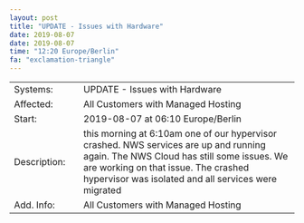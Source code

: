 ```yaml
---
layout: post
title: "UPDATE - Issues with Hardware"
date: 2019-08-07
date: 2019-08-07
time: "12:20 Europe/Berlin"
fa: "exclamation-triangle"
---
```


|                   |   |                                                                      |
|-------------------|---|----------------------------------------------------------------------|
| Systems:          |   | UPDATE - Issues with Hardware|
| Affected:         |   | All Customers with Managed Hosting |
| Start:            |   | 2019-08-07 at 06:10 Europe/Berlin |
| Description:      |   | this morning at 6:10am one of our hypervisor crashed. NWS services are up and running again. The NWS Cloud has still some issues. We are working on that issue. The crashed hypervisor was isolated and all services were migrated |
| Add. Info:        |   | All Customers with Managed Hosting |
